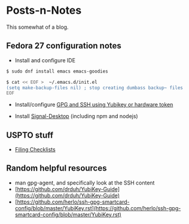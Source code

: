 Posts-n-Notes
===========

This somewhat of a blog.

## Fedora 27 configuration notes

- Install and configure IDE

```bash
$ sudo dnf install emacs emacs-goodies
```

```bash
$ cat << EOF >  ~/.emacs.d/init.el
(setq make-backup-files nil) ; stop creating dumbass backup~ files
EOF
```

- Install/configure [GPG and SSH using Yubikey or hardware token](/fedora-gpg-ssh-yubikey-notes.md)

- Install [Signal-Desktop](/fedora-signal-build-notes.md) (including npm and nodejs)

## USPTO stuff

- [Filing Checklists](/USPTO/filing-checklists.md)

## Random helpful resources

- man gpg-agent, and specifically look at the SSH content
- [https://github.com/drduh/YubiKey-Guide](https://github.com/drduh/YubiKey-Guide)
- [https://github.com/herlo/ssh-gpg-smartcard-config/blob/master/YubiKey.rst](https://github.com/herlo/ssh-gpg-smartcard-config/blob/master/YubiKey.rst)
